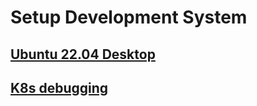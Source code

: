 # Setup Development System

## **[Ubuntu 22.04 Desktop](../../../linux/ubuntu22-04/desktop-install.md)**

## **[K8s debugging](setup_for_debugging.md)**
